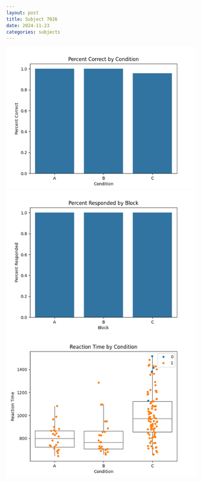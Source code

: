 ```yaml
---
layout: post
title: Subject 7026
date: 2024-11-23
categories: subjects
---
```


![](data/7026/run-11/7026_ATS_percent_correct.png)
![](data/7026/run-11/7026_ATS_percent_responded.png)
![](data/7026/run-11/7026_ATS_rt.png)
